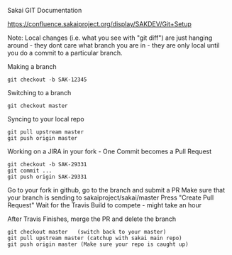 
Sakai GIT Documentation

https://confluence.sakaiproject.org/display/SAKDEV/Git+Setup

Note: Local changes (i.e. what you see with "git diff") are just hanging
around - they dont care what branch you are in - they are only local 
until you do a commit to a particular branch.

Making a branch 

    git checkout -b SAK-12345

Switching to a branch

    git checkout master

Syncing to your local repo

    git pull upstream master
    git push origin master

Working on a JIRA in your fork - One Commit becomes a Pull Request

    git checkout -b SAK-29331
    git commit ...
    git push origin SAK-29331

Go to your fork in github, go to the branch and submit a PR
Make sure that your branch is sending to sakaiproject/sakai/master
Press "Create Pull Request"
Wait for the Travis Build to compete - might take an hour

After Travis Finishes, merge the PR and delete the branch

    git checkout master   (switch back to your master)
    git pull upstream master (catchup with sakai main repo)
    git push origin master (Make sure your repo is caught up)
    

